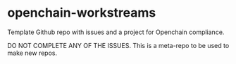# openchain-workstreams
Template Github repo with issues and a project for Openchain compliance.

DO NOT COMPLETE ANY OF THE ISSUES. This is a meta-repo to be used to make new repos.


